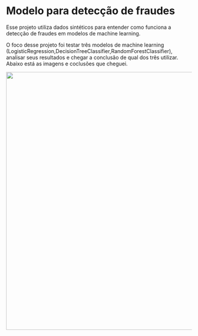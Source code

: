 # Modelo para detecção de fraudes
Esse projeto utiliza dados sintéticos para entender como funciona a detecção de fraudes em modelos de machine learning.

O foco desse projeto foi testar três modelos de machine learning (LogisticRegression,DecisionTreeClassifier,RandomForestClassifier), analisar seus resultados e chegar a conclusão de qual dos três utilizar. Abaixo está as imagens e coclusões que cheguei.




<img src= "![image](https://github.com/user-attachments/assets/b6befb0e-919b-4be1-be3b-8e95814a4bc3)" width=700>

